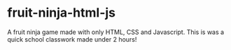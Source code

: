 # fruit-ninja-html-js
A fruit ninja game made with only HTML, CSS and Javascript. This is was a quick school classwork made under 2 hours!
